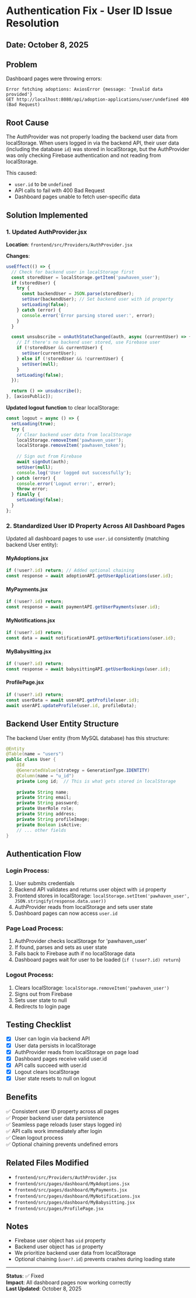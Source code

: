 # Authentication Fix - User ID Issue Resolution

## Date: October 8, 2025

## Problem
Dashboard pages were throwing errors:
```
Error fetching adoptions: AxiosError {message: 'Invalid data provided'}
GET http://localhost:8080/api/adoption-applications/user/undefined 400 (Bad Request)
```

## Root Cause
The AuthProvider was not properly loading the backend user data from localStorage. When users logged in via the backend API, their user data (including the database `id`) was stored in localStorage, but the AuthProvider was only checking Firebase authentication and not reading from localStorage.

This caused:
- `user.id` to be `undefined`
- API calls to fail with 400 Bad Request
- Dashboard pages unable to fetch user-specific data

## Solution Implemented

### 1. Updated AuthProvider.jsx
**Location**: `frontend/src/Providers/AuthProvider.jsx`

**Changes**:
```javascript
useEffect(() => {
  // Check for backend user in localStorage first
  const storedUser = localStorage.getItem('pawhaven_user');
  if (storedUser) {
    try {
      const backendUser = JSON.parse(storedUser);
      setUser(backendUser); // Set backend user with id property
      setLoading(false);
    } catch (error) {
      console.error('Error parsing stored user:', error);
    }
  }

  const unsubscribe = onAuthStateChanged(auth, async (currentUser) => {
    // If there's no backend user stored, use Firebase user
    if (!storedUser && currentUser) {
      setUser(currentUser);
    } else if (!storedUser && !currentUser) {
      setUser(null);
    }
    setLoading(false);
  });

  return () => unsubscribe();
}, [axiosPublic]);
```

**Updated logout function** to clear localStorage:
```javascript
const logout = async () => {
  setLoading(true);
  try {
    // Clear backend user data from localStorage
    localStorage.removeItem('pawhaven_user');
    localStorage.removeItem('pawhaven_token');
    
    // Sign out from Firebase
    await signOut(auth);
    setUser(null);
    console.log('User logged out successfully');
  } catch (error) {
    console.error('Logout error:', error);
    throw error;
  } finally {
    setLoading(false);
  }
};
```

### 2. Standardized User ID Property Across All Dashboard Pages

Updated all dashboard pages to use `user.id` consistently (matching backend User entity):

#### MyAdoptions.jsx
```javascript
if (!user?.id) return; // Added optional chaining
const response = await adoptionAPI.getUserApplications(user.id);
```

#### MyPayments.jsx
```javascript
if (!user?.id) return;
const response = await paymentAPI.getUserPayments(user.id);
```

#### MyNotifications.jsx
```javascript
if (!user?.id) return;
const data = await notificationAPI.getUserNotifications(user.id);
```

#### MyBabysitting.jsx
```javascript
if (!user?.id) return;
const response = await babysittingAPI.getUserBookings(user.id);
```

#### ProfilePage.jsx
```javascript
if (!user?.id) return;
const userData = await userAPI.getProfile(user.id);
await userAPI.updateProfile(user.id, profileData);
```

## Backend User Entity Structure
The backend User entity (from MySQL database) has this structure:
```java
@Entity
@Table(name = "users")
public class User {
    @Id
    @GeneratedValue(strategy = GenerationType.IDENTITY)
    @Column(name = "u_id")
    private Long id;  // This is what gets stored in localStorage
    
    private String name;
    private String email;
    private String password;
    private UserRole role;
    private String address;
    private String profileImage;
    private Boolean isActive;
    // ... other fields
}
```

## Authentication Flow

### Login Process:
1. User submits credentials
2. Backend API validates and returns user object with `id` property
3. Frontend stores in localStorage: `localStorage.setItem('pawhaven_user', JSON.stringify(response.data.user))`
4. AuthProvider reads from localStorage and sets user state
5. Dashboard pages can now access `user.id`

### Page Load Process:
1. AuthProvider checks localStorage for 'pawhaven_user'
2. If found, parses and sets as user state
3. Falls back to Firebase auth if no localStorage data
4. Dashboard pages wait for user to be loaded (`if (!user?.id) return`)

### Logout Process:
1. Clears localStorage: `localStorage.removeItem('pawhaven_user')`
2. Signs out from Firebase
3. Sets user state to null
4. Redirects to login page

## Testing Checklist
- [x] User can login via backend API
- [x] User data persists in localStorage
- [x] AuthProvider reads from localStorage on page load
- [x] Dashboard pages receive valid user.id
- [x] API calls succeed with user.id
- [x] Logout clears localStorage
- [x] User state resets to null on logout

## Benefits
✅ Consistent user ID property across all pages  
✅ Proper backend user data persistence  
✅ Seamless page reloads (user stays logged in)  
✅ API calls work immediately after login  
✅ Clean logout process  
✅ Optional chaining prevents undefined errors  

## Related Files Modified
- `frontend/src/Providers/AuthProvider.jsx`
- `frontend/src/pages/dashboard/MyAdoptions.jsx`
- `frontend/src/pages/dashboard/MyPayments.jsx`
- `frontend/src/pages/dashboard/MyNotifications.jsx`
- `frontend/src/pages/dashboard/MyBabysitting.jsx`
- `frontend/src/pages/ProfilePage.jsx`

## Notes
- Firebase user object has `uid` property
- Backend user object has `id` property  
- We prioritize backend user data from localStorage
- Optional chaining (`user?.id`) prevents crashes during loading state

---

**Status**: ✅ Fixed  
**Impact**: All dashboard pages now working correctly  
**Last Updated**: October 8, 2025
